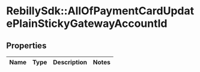 # RebillySdk::AllOfPaymentCardUpdatePlainStickyGatewayAccountId

## Properties
Name | Type | Description | Notes
------------ | ------------- | ------------- | -------------

